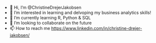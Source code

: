 - 👋 Hi, I’m @ChristineDrejerJakobsen
- 👀 I’m interested in learning and delvoping my business analytics skills!
- 🌱 I’m currently learning R, Python & SQL
- 💞️ I’m looking to collaborate on the future
- 📫 How to reach me https://www.linkedin.com/in/christine-drejer-jakobsen/

<!---
ChristineDrejerJakobsen/ChristineDrejerJakobsen is a ✨ special ✨ repository because its `README.md` (this file) appears on your GitHub profile.
You can click the Preview link to take a look at your changes.
--->

